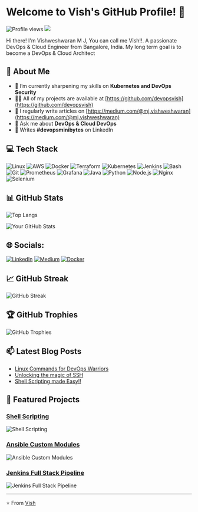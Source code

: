 # Welcome to Vish's GitHub Profile! 👋

![Profile views](https://komarev.com/ghpvc/?username=devopsvish&color=blue)
[![](https://visitcount.itsvg.in/api?id=saikiranpi&icon=5&color=0)](https://visitcount.itsvg.in)

Hi there! I'm Vishweshwaran M J, You can call me Vish!!. A passionate DevOps & Cloud Engineer from Bangalore, India. My long term goal is to become a DevOps & Cloud Architect

## 🚀 About Me
- 🌱 I’m currently sharpening my skills on **Kubernetes and DevOps Security**
- 👨‍💻 All of my projects are available at [https://github.com/devopsvish](https://github.com/devopsvish)
- 📝 I regularly write articles on [https://medium.com/@mj.vishweshwaran](https://medium.com/@mj.vishweshwaran)
- 💬 Ask me about **DevOps & Cloud DevOps**
- 🔔 Writes **#devopsminibytes** on LinkedIn

## 💻 Tech Stack

![Linux](https://img.shields.io/badge/Linux-FCC624?style=flat-square&logo=linux&logoColor=black)
![AWS](https://img.shields.io/badge/AWS-232F3E?style=flat-square&logo=amazon-aws&logoColor=white)
![Docker](https://img.shields.io/badge/Docker-2496ED?style=flat-square&logo=docker&logoColor=white)
![Terraform](https://img.shields.io/badge/Terraform-623CE4?style=flat-square&logo=terraform&logoColor=white)
![Kubernetes](https://img.shields.io/badge/Kubernetes-326CE5?style=flat-square&logo=kubernetes&logoColor=white)
![Jenkins](https://img.shields.io/badge/Jenkins-D24939?style=flat-square&logo=jenkins&logoColor=white)
![Bash](https://img.shields.io/badge/Bash-4EAA25?style=flat-square&logo=gnu-bash&logoColor=white)
![Git](https://img.shields.io/badge/Git-F05032?style=flat-square&logo=git&logoColor=white)
![Prometheus](https://img.shields.io/badge/Prometheus-E6522C?style=flat-square&logo=prometheus&logoColor=white)
![Grafana](https://img.shields.io/badge/Grafana-F46800?style=flat-square&logo=grafana&logoColor=white)
![Java](https://img.shields.io/badge/Java-007396?style=flat-square&logo=java&logoColor=white)
![Python](https://img.shields.io/badge/Python-3776AB?style=flat-square&logo=python&logoColor=white)
![Node.js](https://img.shields.io/badge/Node.js-339933?style=flat-square&logo=node.js&logoColor=white)
![Nginx](https://img.shields.io/badge/Nginx-009639?style=flat-square&logo=nginx&logoColor=white)
![Selenium](https://img.shields.io/badge/Selenium-43B02A?style=flat-square&logo=selenium&logoColor=white)

## 📊 GitHub Stats

![Top Langs](https://github-readme-stats.vercel.app/api/top-langs/?username=devopsvish&layout=compact&theme=radical)

![Your GitHub Stats](https://github-readme-stats.vercel.app/api?username=devopsvish&show_icons=true&theme=radical)


## 🌐 Socials:

[![LinkedIn](https://img.shields.io/badge/-LinkedIn-0077B5?style=flat-square&logo=linkedin&logoColor=white)](https://linkedin.com/in/vishweshwaran-mj)
[![Medium](https://img.shields.io/badge/Medium-12100E?logo=medium&logoColor=white)](https://medium.com/@https://medium.com/@mj.vishweshwaran)
[![Docker](https://img.shields.io/badge/docker-12100E?logo=docker&logoColor=blue)](https://hub.docker.com/u/vishwesh126)


## 📈 GitHub Streak

![GitHub Streak](https://github-readme-streak-stats.herokuapp.com/?user=devopsvish&theme=radical)

## 🏆 GitHub Trophies

![GitHub Trophies](https://github-profile-trophy.vercel.app/?username=devopsvish&theme=radical&no-bg=true&no-frame=true&margin-w=4)

## 📫 Latest Blog Posts

<!-- BLOG-POST-LIST:START -->
- [Linux Commands for DevOps Warriors](https://medium.com/@mj.vishweshwaran/vish-linux-commands-for-devops-warriors-3866e4f4e56)
- [Unlocking the magic of SSH](https://medium.com/@mj.vishweshwaran/vish-unlocking-the-magic-of-ssh-be5c858ab25b)
- [Shell Scripting made Easy!!](https://medium.com/@mj.vishweshwaran/shell-scripting-made-easy-856d3650f806)
<!-- BLOG-POST-LIST:END -->

## 🎨 Featured Projects

### [Shell Scripting](https://github.com/devopsvish/shell-scripting)
![Shell Scripting](https://github-readme-stats.vercel.app/api/pin/?username=devopsvish&repo=shell-scripting&theme=radical)

### [Ansible Custom Modules](https://github.com/devopsvish/ansible-custom-module)
![Ansible Custom Modules](https://github-readme-stats.vercel.app/api/pin/?username=devopsvish&repo=ansible-custom-module&theme=radical)

### [Jenkins Full Stack Pipeline](https://github.com/devopsvish/BoardGameListingWebApp)
![Jenkins Full Stack Pipeline](https://github-readme-stats.vercel.app/api/pin/?username=devopsvish&repo=BoardGameListingWebApp&theme=radical)

---

⭐️ From [Vish](https://github.com/devopsvish)
